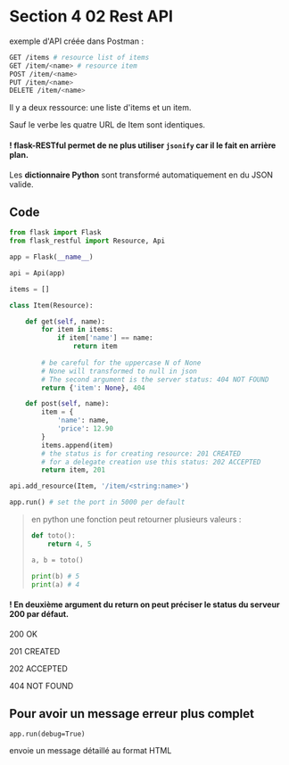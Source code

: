 # Section 4 02 Rest API

exemple d'API créée dans Postman :

```sh
GET /items # resource list of items
GET /item/<name> # resource item
POST /item/<name>
PUT /item/<name>
DELETE /item/<name>
```

Il y a deux ressource: une liste d'items et un item.

Sauf le verbe les quatre URL de Item sont identiques.

#### ! flask-RESTful permet de ne plus utiliser `jsonify` car il le fait en arrière plan.

Les **dictionnaire Python** sont transformé automatiquement en du JSON valide.

## Code

```python
from flask import Flask
from flask_restful import Resource, Api

app = Flask(__name__)

api = Api(app)

items = []

class Item(Resource):

    def get(self, name):
        for item in items:
            if item['name'] == name:
                return item
        
        # be careful for the uppercase N of None
        # None will transformed to null in json
        # The second argument is the server status: 404 NOT FOUND
        return {'item': None}, 404

    def post(self, name):
        item = {
            'name': name,
            'price': 12.90
        }
        items.append(item)
        # the status is for creating resource: 201 CREATED
        # for a delegate creation use this status: 202 ACCEPTED
        return item, 201

api.add_resource(Item, '/item/<string:name>')

app.run() # set the port in 5000 per default
```

> en python une fonction peut retourner plusieurs valeurs :
>
> ```python
> def toto():
>     return 4, 5
> 
> a, b = toto()
> 
> print(b) # 5
> print(a) # 4
> ```

#### ! En deuxième argument du return on peut préciser le status du serveur 200 par défaut.

200 OK

201 CREATED

202 ACCEPTED

404 NOT FOUND

## Pour avoir un message erreur plus complet

`app.run(debug=True)`

envoie un message détaillé au format HTML